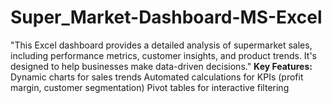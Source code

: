 # Super_Market-Dashboard-MS-Excel
"This Excel dashboard provides a detailed analysis of supermarket sales, including performance metrics, customer insights, and product trends. It's designed to help businesses make data-driven decisions."
**Key Features:**
Dynamic charts for sales trends
Automated calculations for KPIs (profit margin, customer segmentation)
Pivot tables for interactive filtering
